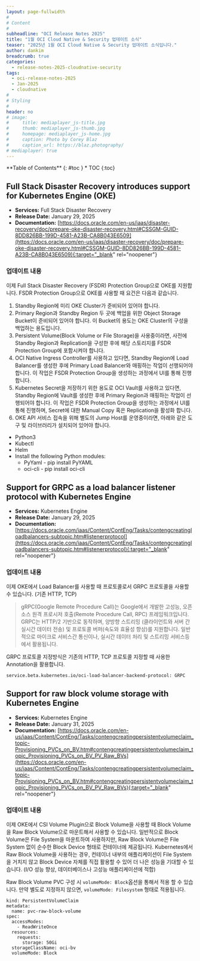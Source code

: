 ```yaml
---
layout: page-fullwidth
#
# Content
#
subheadline: "OCI Release Notes 2025"
title: "1월 OCI Cloud Native & Security 업데이트 소식"
teaser: "2025년 1월 OCI Cloud Native & Security 업데이트 소식입니다."
author: dankim
breadcrumb: true
categories:
  - release-notes-2025-cloudnative-security
tags:
  - oci-release-notes-2025
  - Jan-2025
  - cloudnative
#
# Styling
#
header: no
# image:
#     title: mediaplayer_js-title.jpg
#     thumb: mediaplayer_js-thumb.jpg
#     homepage: mediaplayer_js-home.jpg
#     caption: Photo by Corey Blaz
#     caption_url: https://blaz.photography/
# mediaplayer: true
---
```


<div class="panel radius" markdown="1">
**Table of Contents**
{: #toc }
*  TOC
{:toc}
</div>

## Full Stack Disaster Recovery introduces support for Kubernetes Engine (OKE)
* **Services:** Full Stack Disaster Recovery
* **Release Date:** January 29, 2025
* **Documentation:** [https://docs.oracle.com/en-us/iaas/disaster-recovery/doc/prepare-oke-disaster-recovery.html#CSSGM-GUID-8DD826BB-199D-4581-A23B-CA8B043E6509](https://docs.oracle.com/en-us/iaas/disaster-recovery/doc/prepare-oke-disaster-recovery.html#CSSGM-GUID-8DD826BB-199D-4581-A23B-CA8B043E6509){:target="_blank" rel="noopener"}

### 업데이트 내용
이제 Full Stack Disaster Recovery (FSDR) Protection Group으로 OKE를 지원합니다. FSDR Protection Group으로 OKE를 사용할 때 요건은 다음과 같습니다.
1. Standby Region에 미리 OKE Cluster가 준비되어 있어야 합니다.
2. Primary Region과 Standby Region 두 곳에 백업을 위한 Object Storage Bucket이 준비되어 있어야 합니다. 이 Bucket의 용도는 OKE Cluster의 구성을 백업하는 용도입니다.
3. Persistent Volume(Block Volume or File Storage)을 사용중이라면, 사전에 Standby Region과 Replication을 구성한 후에 해당 스토리지를 FSDR Protection Group에 포함시켜야 합니다.
4. OCI Native Ingress Controller를 사용하고 있다면, Standby Region에 Load Balancer를 생성한 후에 Primary Load Balancer와 매핑하는 작업이 선행되어야 합니다. 이 작업은 FSDR Protection Group을 생성하는 과정에서 UI를 통해 진행합니다.
5. Kubernetes Secret을 저장하기 위한 용도로 OCI Vault를 사용하고 있다면, Standby Region에 Vault를 생성한 후에 Primary Region과 매핑하는 작업이 선행되어야 합니다. 이 작업은 FSDR Protection Group을 생성하는 과정에서 UI를 통해 진행하며, Secret에 대한 Manual Copy 혹은 Replication을 활성화 합니다.
6. OKE API 서비스 접속을 위해 별도의 Jump Host를 운영중이라면, 아래와 같은 도구 및 라이브러리가 설치되어 있어야 합니다.
* Python3
* Kubectl
* Helm
* Install the following Python modules:
  * PyYaml - pip install PyYAML
  * oci-cli - pip install oci-cli

## Support for GRPC as a load balancer listener protocol with Kubernetes Engine
* **Services:** Kubernetes Engine
* **Release Date:** January 29, 2025
* **Documentation:** [https://docs.oracle.com/iaas/Content/ContEng/Tasks/contengcreatingloadbalancers-subtopic.htm#listenerprotocol](https://docs.oracle.com/iaas/Content/ContEng/Tasks/contengcreatingloadbalancers-subtopic.htm#listenerprotocol){:target="_blank" rel="noopener"}

### 업데이트 내용
이제 OKE에서 Load Balancer를 사용할 때 프로토콜로서 GRPC 프로토콜을 사용할 수 있습니다. (기존 HTTP, TCP)

> gRPC(Google Remote Procedure Call)는 Google에서 개발한 고성능, 오픈소스 원격 프로시저 호출(Remote Procedure Call, RPC) 프레임워크입니다. GRPC는 HTTP/2 기반으로 동작하며, 양방향 스트리밍 (클라이언트와 서버 간 실시간 데이터 전송) 및 프로토콜 버퍼(속도와 효율성 향상)를 지원합니다. 일반적으로 마이크로 서비스간 통신이나, 실시간 데이터 처리 및 스트리밍 서비스등에서 활용됩니다.

GRPC 프로토콜 지정방식은 기존의 HTTP, TCP 프로토콜 지정할 때 사용한 Annotation을 활용합니다.
```
service.beta.kubernetes.io/oci-load-balancer-backend-protocol: GRPC
```

## Support for raw block volume storage with Kubernetes Engine
* **Services:** Kubernetes Engine
* **Release Date:** January 31, 2025
* **Documentation:** [https://docs.oracle.com/en-us/iaas/Content/ContEng/Tasks/contengcreatingpersistentvolumeclaim_topic-Provisioning_PVCs_on_BV.htm#contengcreatingpersistentvolumeclaim_topic_Provisioning_PVCs_on_BV_PV_Raw_BVs](https://docs.oracle.com/en-us/iaas/Content/ContEng/Tasks/contengcreatingpersistentvolumeclaim_topic-Provisioning_PVCs_on_BV.htm#contengcreatingpersistentvolumeclaim_topic_Provisioning_PVCs_on_BV_PV_Raw_BVs){:target="_blank" rel="noopener"}

### 업데이트 내용
이제 OKE에서 CSI Volume Plugin으로 Block Volume을 사용할 때 Block Volume을 Raw Block Volume으로 마운트해서 사용할 수 있습니다. 일반적으로 Block Volume은 File System을 마운트하여 사용하지만, Raw Block Volume은 File System 없이 순수한 Block Device 형태로 컨테이너에 제공됩니다. Kubernetes에서 Raw Block Volume을 사용하는 경우, 컨테이너 내부의 애플리케이션이 File System을 거치지 않고 Block Device 자체를 직접 활용할 수 있어 더 나은 성능을 기대할 수 있습니다. (I/O 성능 향상, 데이터베이스나 고성능 애플리케이션에 적합)

Raw Block Volume PVC 구성 시 ``volumeMode: Block``옵션을 통해서 적용 할 수 있습니다. 만약 별도로 지정하지 않으면, ``volumeMode: Filesystem`` 형태로 적용됩니다.
```
kind: PersistentVolumeClaim
metadata:
  name: pvc-raw-block-volume
spec:
  accessModes:
    - ReadWriteOnce
  resources:
    requests:
      storage: 50Gi
  storageClassName: oci-bv
  volumeMode: Block
```
